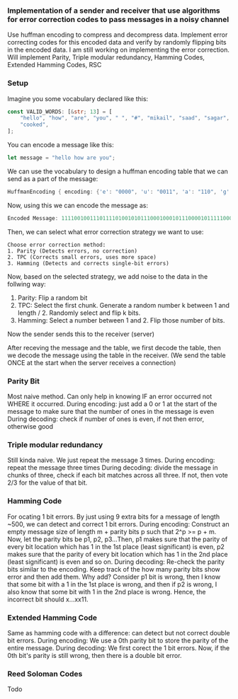 ### Implementation of a sender and receiver that use algorithms for error correction codes to pass messages in a noisy channel

Use huffman encoding to compress and decompress data. Implement error correcting codes for this encoded data and verify by randomly flipping bits in the encoded data. I am still working on implementing the error correction. Will implement Parity, Triple modular redundancy, Hamming Codes, Extended Hamming Codes, RSC

### Setup

Imagine you some vocabulary declared like this:

```rust
const VALID_WORDS: [&str; 13] = [
    "hello", "how", "are", "you", " ", "#", "mikail", "saad", "sagar", "is", "sarthak", "so",
    "cooked",
];
```

You can encode a message like this:

```rust
let message = "hello how are you";
```

We can use the vocabulary to design a huffman encoding table that we can send as a part of the message:

```rust
HuffmanEncoding { encoding: {'e': "0000", 'u': "0011", 'a': "110", 'g': "111010", 'p': "111101", 't': "111110", 'w': "111111", 'o': "1011", 'd': "0111", 'i': "100", 'k': "111011", 'h': "0001", 'r': "0010", 's': "010", 'y': "0110", 'l': "1010", ' ': "111000", 'm': "111100", '#': "111001"}, max_size: 6 }
```

Now, using this we can encode the message as:

```rust
Encoded Message: 111100100111011110100101011100010001011100001011111000111111011000111111001
```

Then, we can select what error correction strategy we want to use:
```
Choose error correction method:
1. Parity (Detects errors, no correction)
2. TPC (Corrects small errors, uses more space)
3. Hamming (Detects and corrects single-bit errors)
```
Now, based on the selected strategy, we add noise to the data in the follwing way:
1. Parity: Flip a random bit
2. TPC: Select the first chunk. Generate a random number k between 1 and length / 2. Randomly select and flip k bits.
3. Hamming: Select a number between 1 and 2. Flip those number of bits.

Now the sender sends this to the receiver (server)

After receving the message and the table, we first decode the table, then we decode the message using the table in the receiver. (We send the table ONCE at the start when the server receives a connection)

### Parity Bit
Most naive method. Can only help in knowing IF an error occurred not WHERE it occurred.
During encoding: just add a 0 or 1 at the start of the message to make sure that the number of ones in the message is even
During decoding: check if number of ones is even, if not then error, otherwise good

### Triple modular redundancy
Still kinda naive. We just repeat the message 3 times.
During encoding: repeat the message three times
During decoding: divide the message in chunks of three, check if each bit matches across all three. If not, then vote 2/3 for the value of that bit.

### Hamming Code
For ocating 1 bit errors. By just using 9 extra bits for a message of length ~500, we can detect and correct 1 bit errors. 
During encoding: Construct an empty message size of length m + parity bits p such that 2^p >= p + m. Now, let the parity bits be p1, p2, p3...Then, p1 makes sure that the parity of every bit location which has 1 in the 1st place (least significant) is even, p2 makes sure that the parity of every bit location which has 1 in the 2nd place (least significant) is even and so on. 
During decoding: Re-check the parity bits similar to the encoding. Keep track of the how many parity bits show error and then add them. Why add? Consider p1 bit is wrong, then I know that some bit with a 1 in the 1st place is wrong, and then if p2 is wrong, I also know that some bit with 1 in the 2nd place is wrong. Hence, the incorrect bit should x...xx11. 

### Extended Hamming Code
Same as hamming code with a difference: can detect but not correct double bit errors. 
During encoding: We use a 0th parity bit to store the parity of the entire message.
During decoding: We first corect the 1 bit errors. Now, if the 0th bit's parity is still wrong, then there is a double bit error.

### Reed Soloman Codes
Todo
